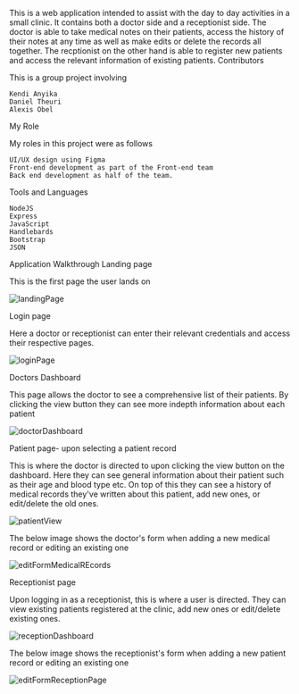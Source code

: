 This is a web application intended to assist with the day to day activities in a small clinic. It contains both a doctor side and a receptionist side. The doctor is able to take medical notes on their patients, access the history of their notes at any time as well as make edits or delete the records all together. The recptionist on the other hand is able to register new patients and access the relevant information of existing patients.
Contributors

This is a group project involving

    Kendi Anyika
    Daniel Theuri
    Alexis Obel

My Role

My roles in this project were as follows

    UI/UX design using Figma
    Front-end development as part of the Front-end team
    Back end development as half of the team.

Tools and Languages

    NodeJS
    Express
    JavaScript
    Handlebards
    Bootstrap
    JSON

Application Walkthrough
Landing page

This is the first page the user lands on

![landingPage](https://github.com/dantheuri17/Clinic-Management-System/assets/101451951/c0e4dd43-30af-4243-8eab-3773df2674ea)

Login page

Here a doctor or receptionist can enter their relevant credentials and access their respective pages.

![loginPage](https://github.com/dantheuri17/Clinic-Management-System/assets/101451951/1673eea2-4531-4421-97c1-dda7e4e3aed6)


Doctors Dashboard

This page allows the doctor to see a comprehensive list of their patients. By clicking the view button they can see more indepth information about each patient

![doctorDashboard](https://github.com/dantheuri17/Clinic-Management-System/assets/101451951/a8ac5c73-9f33-45c7-b433-90098df3110a)


Patient page- upon selecting a patient record

This is where the doctor is directed to upon clicking the view button on the dashboard. Here they can see general information about their patient such as their age and blood type etc. On top of this they can see a history of medical records they've written about this patient, add new ones, or edit/delete the old ones.

![patientView](https://github.com/dantheuri17/Clinic-Management-System/assets/101451951/dec6abed-2a4b-4391-9bcc-61bd9e0dc9a9)


The below image shows the doctor's form when adding a new medical record or editing an existing one

![editFormMedicalREcords](https://github.com/dantheuri17/Clinic-Management-System/assets/101451951/076e4283-34fd-4fdb-a1da-d0ecf5da9fab)


Receptionist page

Upon logging in as a receptionist, this is where a user is directed. They can view existing patients registered at the clinic, add new ones or edit/delete existing ones.

![receptionDashboard](https://github.com/dantheuri17/Clinic-Management-System/assets/101451951/b80207f1-b0cd-40aa-a8f3-ac9386e1c490)


The below image shows the receptionist's form when adding a new patient record or editing an existing one

![editFormReceptionPage](https://github.com/dantheuri17/Clinic-Management-System/assets/101451951/5324e9c5-e2ae-4ad4-9114-a82921484a85)


